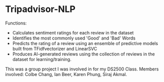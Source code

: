 # Tripadvisor-NLP

Functions:
  - Calculates sentiment ratings for each review in the dataset
  - Identifies the most commonly used 'Good' and 'Bad' Words
  - Predicts the rating of a review using an ensemble of predictive models built from TFidfvectorizer and LinearSVC
  - Produces AI-generated reviews using the collection of reviews in the dataset for learning/training.
  
  This was a group project I was involved in for my DS2500 Class.
  Members involved: Colbe Chang, Ian Beer, Karen Phung, Siraj Akmal.
